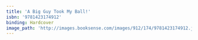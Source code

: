 ```yaml
---
title: 'A Big Guy Took My Ball!'
isbn: '9781423174912'
binding: Hardcover
image_path: 'http://images.booksense.com/images/912/174/9781423174912.jpg'
---
```




